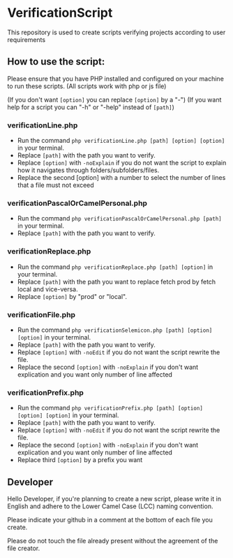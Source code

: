 # VerificationScript

This repository is used to create scripts verifying projects according to user requirements

## How to use the script:
Please ensure that you have PHP installed and configured on your machine to run these scripts.
(All scripts work with php or js file)

(If you don't want `[option]` you can replace `[option]` by a "-")
(If you want help for a script you can "-h" or "-help" instead of `[path]`)

### verificationLine.php
- Run the command `php verificationLine.php [path] [option] [option]` in your terminal.
- Replace `[path]` with the path you want to verify.
- Replace `[option]` with `-noExplain` if you do not want the script to explain how it navigates through folders/subfolders/files.
- Replace the second [option] with a number to select the number of lines that a file must not exceed

### verificationPascalOrCamelPersonal.php
- Run the command `php verificationPascalOrCamelPersonal.php [path]` in your terminal.
- Replace `[path]` with the path you want to verify.

### verificationReplace.php
- Run the command `php verificationReplace.php [path] [option]` in your terminal.
- Replace `[path]` with the path you want to replace fetch prod by fetch local and vice-versa.
- Replace `[option]` by "prod" or "local".

### verificationFile.php
- Run the command `php verificationSelemicon.php [path] [option] [option]` in your terminal.
- Replace `[path]` with the path you want to verify.
- Replace `[option]` with `-noEdit` if you do not want the script rewrite the file.
- Replace the second `[option]` with `-noExplain` if you don't want explication and you want only number of line affected

### verificationPrefix.php
- Run the command `php verificationPrefix.php [path] [option] [option] [option]` in your terminal.
- Replace `[path]` with the path you want to verify.
- Replace `[option]` with `-noEdit` if you do not want the script rewrite the file.
- Replace the second `[option]` with `-noExplain` if you don't want explication and you want only number of line affected
- Replace third `[option]` by a prefix you want

## Developer

Hello Developer, if you're planning to create a new script, please write it in English and adhere to the Lower Camel Case (LCC) naming convention.

Please indicate your github in a comment at the bottom of each file you create.

Please do not touch the file already present without the agreement of the file creator.
